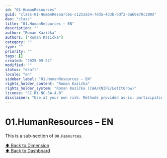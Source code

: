 ```yaml
---
id: "01-HumanResources"
guid: "class-01-HumanResources-c1253a54-7dda-433b-bdf2-3a60e70c200d"
dao: "class"
title: "01.HumanResources – EN"
description: ""
author: "Roman Kazička"
authors: ["Roman Kazička"]
category: ""
type: ""
priority: ""
tags: []
created: "2025-09-24"
modified: ""
status: "draft"
locale: "en"
sidebar_label: "01.HumanResources – EN"
rights_holder_content: "Roman Kazička"
rights_holder_system: "Roman Kazička (CAA/KNIFE/LetItGrow)"
license: "CC-BY-NC-SA-4.0"
disclaimer: "Use at your own risk. Methods provided as-is; participation is voluntary and context-aware."
---
```

# 01.HumanResources – EN

This is a sub-section of `08.Resources`.

[⬆ Back to Dimension](../index.md)  
[⬆ Back to Dashboard](../../index.md)

